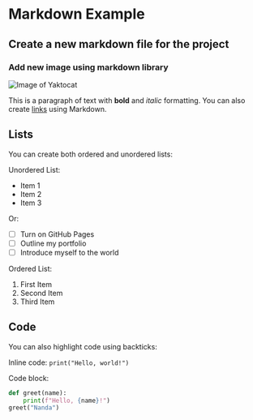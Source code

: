 # Markdown Example

## Create a new markdown file for the project

### Add new image using markdown library

![Image of Yaktocat](https://octodex.github.com/images/yaktocat.png)

This is a paragraph of text with **bold** and _italic_ formatting. You can also create [links](https://www.example.com) using Markdown.

## Lists

You can create both ordered and unordered lists:

Unordered List:

- Item 1
- Item 2
- Item 3

Or:

- [ ] Turn on GitHub Pages
- [ ] Outline my portfolio
- [ ] Introduce myself to the world

Ordered List:

1. First Item
2. Second Item
3. Third Item

## Code

You can also highlight code using backticks:

Inline code: `print("Hello, world!")`

Code block:

```python
def greet(name):
    print(f"Hello, {name}!")
greet("Nanda")
```
